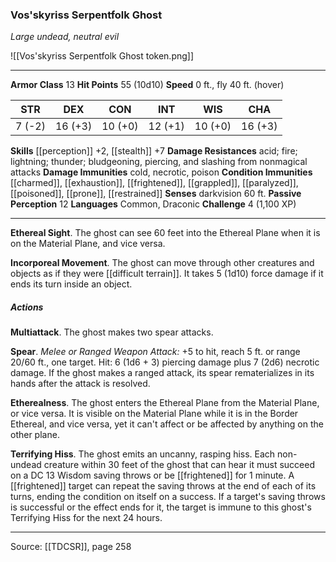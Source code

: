 ### Vos'skyriss Serpentfolk Ghost
_Large undead, neutral evil_

![[Vos'skyriss Serpentfolk Ghost token.png]]




---

**Armor Class** 13
**Hit Points** 55 (10d10)
**Speed** 0 ft., fly 40 ft. (hover)

| STR     | DEX     | CON     | INT     | WIS     | CHA     |
|---------|---------|---------|---------|---------|---------|
| 7 (-2) | 16 (+3) | 10 (+0) | 12 (+1) | 10 (+0) | 16 (+3) |

**Skills** [[perception]] +2, [[stealth]] +7
**Damage Resistances** acid; fire; lightning; thunder; bludgeoning, piercing, and slashing from nonmagical attacks
**Damage Immunities** cold, necrotic, poison
**Condition Immunities** [[charmed]], [[exhaustion]], [[frightened]], [[grappled]], [[paralyzed]], [[poisoned]], [[prone]], [[restrained]]
**Senses** darkvision 60 ft.
**Passive Perception** 12
**Languages** Common, Draconic
**Challenge** 4 (1,100 XP)

---

**Ethereal Sight**. The ghost can see 60 feet into the Ethereal Plane when it is on the Material Plane, and vice versa.

**Incorporeal Movement**. The ghost can move through other creatures and objects as if they were [[difficult terrain]]. It takes 5 (1d10) force damage if it ends its turn inside an object.

##### Actions
**Multiattack**. The ghost makes two spear attacks.

**Spear**. _Melee or Ranged Weapon Attack:_ +5 to hit, reach 5 ft. or range 20/60 ft., one target. Hit: 6 (1d6 + 3) piercing damage plus 7 (2d6) necrotic damage. If the ghost makes a ranged attack, its spear rematerializes in its hands after the attack is resolved.

**Etherealness**. The ghost enters the Ethereal Plane from the Material Plane, or vice versa. It is visible on the Material Plane while it is in the Border Ethereal, and vice versa, yet it can't affect or be affected by anything on the other plane.

**Terrifying Hiss**. The ghost emits an uncanny, rasping hiss. Each non-undead creature within 30 feet of the ghost that can hear it must succeed on a DC 13 Wisdom saving throws or be [[frightened]] for 1 minute. A [[frightened]] target can repeat the saving throws at the end of each of its turns, ending the condition on itself on a success. If a target's saving throws is successful or the effect ends for it, the target is immune to this ghost's Terrifying Hiss for the next 24 hours.


---

Source: [[TDCSR]], page 258